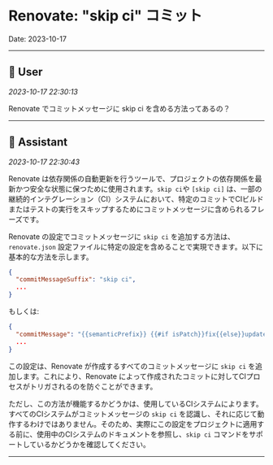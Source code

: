 # Renovate: "skip ci" コミット

Date: 2023-10-17

---

## 👤 User
*2023-10-17 22:30:13*

Renovate でコミットメッセージに skip ci を含める方法ってあるの？

---

## 🤖 Assistant
*2023-10-17 22:30:43*

Renovate は依存関係の自動更新を行うツールで、プロジェクトの依存関係を最新かつ安全な状態に保つために使用されます。`skip ci`や `[skip ci]` は、一部の継続的インテグレーション（CI）システムにおいて、特定のコミットでCIビルドまたはテストの実行をスキップするためにコミットメッセージに含められるフレーズです。

Renovate の設定でコミットメッセージに `skip ci` を追加する方法は、`renovate.json` 設定ファイルに特定の設定を含めることで実現できます。以下に基本的な方法を示します。

```json
{
  "commitMessageSuffix": "skip ci",
  ...
}
```

もしくは:

```json
{
  "commitMessage": "{{semanticPrefix}} {{#if isPatch}}fix{{else}}update{{/if}}({{depName}}) to {{newVersion}} [skip ci]",
  ...
}
```

この設定は、Renovate が作成するすべてのコミットメッセージに `skip ci` を追加します。これにより、Renovate によって作成されたコミットに対してCIプロセスがトリガされるのを防ぐことができます。

ただし、この方法が機能するかどうかは、使用しているCIシステムによります。すべてのCIシステムがコミットメッセージの `skip ci` を認識し、それに応じて動作するわけではありません。そのため、実際にこの設定をプロジェクトに適用する前に、使用中のCIシステムのドキュメントを参照し、`skip ci` コマンドをサポートしているかどうかを確認してください。

---
